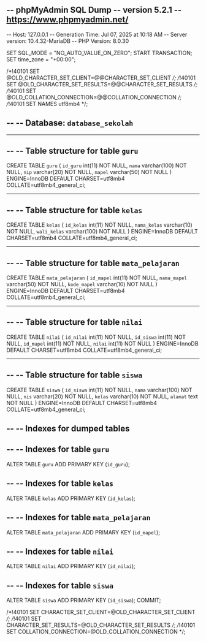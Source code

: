 -- phpMyAdmin SQL Dump
-- version 5.2.1
-- https://www.phpmyadmin.net/
--
-- Host: 127.0.0.1
-- Generation Time: Jul 07, 2025 at 10:18 AM
-- Server version: 10.4.32-MariaDB
-- PHP Version: 8.0.30

SET SQL_MODE = "NO_AUTO_VALUE_ON_ZERO";
START TRANSACTION;
SET time_zone = "+00:00";


/*!40101 SET @OLD_CHARACTER_SET_CLIENT=@@CHARACTER_SET_CLIENT */;
/*!40101 SET @OLD_CHARACTER_SET_RESULTS=@@CHARACTER_SET_RESULTS */;
/*!40101 SET @OLD_COLLATION_CONNECTION=@@COLLATION_CONNECTION */;
/*!40101 SET NAMES utf8mb4 */;

--
-- Database: `database_sekolah`
--

-- --------------------------------------------------------

--
-- Table structure for table `guru`
--

CREATE TABLE `guru` (
  `id_guru` int(11) NOT NULL,
  `nama` varchar(100) NOT NULL,
  `nip` varchar(20) NOT NULL,
  `mapel` varchar(50) NOT NULL
) ENGINE=InnoDB DEFAULT CHARSET=utf8mb4 COLLATE=utf8mb4_general_ci;

-- --------------------------------------------------------

--
-- Table structure for table `kelas`
--

CREATE TABLE `kelas` (
  `id_kelas` int(11) NOT NULL,
  `nama_kelas` varchar(10) NOT NULL,
  `wali_kelas` varchar(100) NOT NULL
) ENGINE=InnoDB DEFAULT CHARSET=utf8mb4 COLLATE=utf8mb4_general_ci;

-- --------------------------------------------------------

--
-- Table structure for table `mata_pelajaran`
--

CREATE TABLE `mata_pelajaran` (
  `id_mapel` int(11) NOT NULL,
  `nama_mapel` varchar(50) NOT NULL,
  `kode_mapel` varchar(10) NOT NULL
) ENGINE=InnoDB DEFAULT CHARSET=utf8mb4 COLLATE=utf8mb4_general_ci;

-- --------------------------------------------------------

--
-- Table structure for table `nilai`
--

CREATE TABLE `nilai` (
  `id_nilai` int(11) NOT NULL,
  `id_siswa` int(11) NOT NULL,
  `id_mapel` int(11) NOT NULL,
  `nilai` int(11) NOT NULL
) ENGINE=InnoDB DEFAULT CHARSET=utf8mb4 COLLATE=utf8mb4_general_ci;

-- --------------------------------------------------------

--
-- Table structure for table `siswa`
--

CREATE TABLE `siswa` (
  `id_siswa` int(11) NOT NULL,
  `nama` varchar(100) NOT NULL,
  `nis` varchar(20) NOT NULL,
  `kelas` varchar(10) NOT NULL,
  `alamat` text NOT NULL
) ENGINE=InnoDB DEFAULT CHARSET=utf8mb4 COLLATE=utf8mb4_general_ci;

--
-- Indexes for dumped tables
--

--
-- Indexes for table `guru`
--
ALTER TABLE `guru`
  ADD PRIMARY KEY (`id_guru`);

--
-- Indexes for table `kelas`
--
ALTER TABLE `kelas`
  ADD PRIMARY KEY (`id_kelas`);

--
-- Indexes for table `mata_pelajaran`
--
ALTER TABLE `mata_pelajaran`
  ADD PRIMARY KEY (`id_mapel`);

--
-- Indexes for table `nilai`
--
ALTER TABLE `nilai`
  ADD PRIMARY KEY (`id_nilai`);

--
-- Indexes for table `siswa`
--
ALTER TABLE `siswa`
  ADD PRIMARY KEY (`id_siswa`);
COMMIT;

/*!40101 SET CHARACTER_SET_CLIENT=@OLD_CHARACTER_SET_CLIENT */;
/*!40101 SET CHARACTER_SET_RESULTS=@OLD_CHARACTER_SET_RESULTS */;
/*!40101 SET COLLATION_CONNECTION=@OLD_COLLATION_CONNECTION */;

